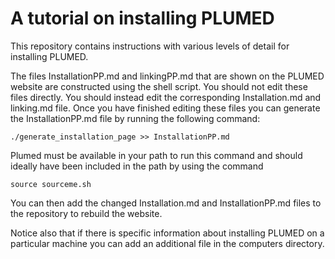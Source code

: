 # A tutorial on installing PLUMED

This repository contains instructions with various levels of detail for installing PLUMED.

The files InstallationPP.md and linkingPP.md that are shown on the PLUMED website are constructed
using the shell script.  You should not edit these files directly.  You should instead edit the corresponding
Installation.md and linking.md file.  Once you have finished editing these files you can generate the 
InstallationPP.md file by running the following command:

````
./generate_installation_page >> InstallationPP.md
```` 

Plumed must be available in your path to run this command and should ideally have been included in the path by using the command

````
source sourceme.sh
````

You can then add the changed Installation.md and InstallationPP.md files to the repository to rebuild the website.

Notice also that if there is specific information about installing PLUMED on a particular machine you can add an additional file in the computers directory.
